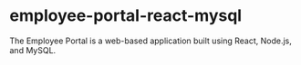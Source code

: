 # employee-portal-react-mysql
The Employee Portal is a web-based application built using React, Node.js, and MySQL. 
